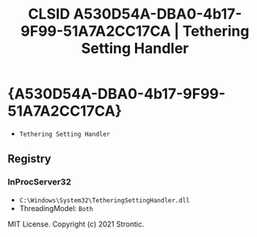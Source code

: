 ﻿---
title: "CLSID A530D54A-DBA0-4b17-9F99-51A7A2CC17CA | Tethering Setting Handler"
excerpt: What is COM-Object CLSID A530D54A-DBA0-4b17-9F99-51A7A2CC17CA?
---

# {A530D54A-DBA0-4b17-9F99-51A7A2CC17CA}

* `Tethering Setting Handler`

## Registry


### InProcServer32

* `C:\Windows\System32\TetheringSettingHandler.dll`
* ThreadingModel: `Both`

MIT License. Copyright (c) 2021 Strontic.


